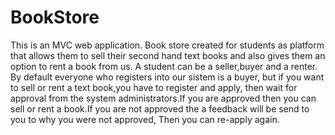 # BookStore
This is an MVC web application.
Book store created for students as platform that allows them to sell their second hand text books and also gives them an option to rent a book from us.
A student can be a seller,buyer and a renter.
By default everyone who registers into our sistem is a buyer, but if you want to sell or rent a text book,you have to register and apply, 
then wait for approval from the system administrators.If you are approved then you can sell or rent a book.If you are not approved the a feedback will be send to you to why you were not approved, Then you can re-apply again.
